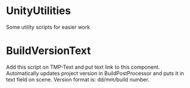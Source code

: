 # UnityUtilities

Some utility scripts for easier work

# BuildVersionText
Add this script on TMP-Text and put text link to this component. Automatically updates project version in BuildPostProcessor and puts it in text field on scene. Version format is: dd/mm/build number. 
